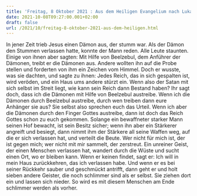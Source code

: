```yaml
---
title: 'Freitag, 8 Oktober 2021 : Aus dem Heiligen Evangelium nach Lukas - Lk 11,14-26.'
date: 2021-10-08T09:27:00.001+02:00
draft: false
url: /2021/10/freitag-8-oktober-2021-aus-dem-heiligen.html
---
```


In jener Zeit trieb Jesus einen Dämon aus, der stumm war. Als der Dämon den Stummen verlassen hatte, konnte der Mann reden. Alle Leute staunten. Einige von ihnen aber sagten: Mit Hilfe von Beelzebul, dem Anführer der Dämonen, treibt er die Dämonen aus. Andere wollten ihn auf die Probe stellen und forderten von ihm ein Zeichen vom Himmel. Doch er wusste, was sie dachten, und sagte zu ihnen: Jedes Reich, das in sich gespalten ist, wird veröden, und ein Haus ums andere stürzt ein. Wenn also der Satan mit sich selbst im Streit liegt, wie kann sein Reich dann Bestand haben? Ihr sagt doch, dass ich die Dämonen mit Hilfe von Beelzebul austreibe. Wenn ich die Dämonen durch Beelzebul austreibe, durch wen treiben dann eure Anhänger sie aus? Sie selbst also sprechen euch das Urteil. Wenn ich aber die Dämonen durch den Finger Gottes austreibe, dann ist doch das Reich Gottes schon zu euch gekommen. Solange ein bewaffneter starker Mann seinen Hof bewacht, ist sein Besitz sicher; wenn ihn aber ein Stärkerer angreift und besiegt, dann nimmt ihm der Stärkere all seine Waffen weg, auf die er sich verlassen hat, und verteilt die Beute. Wer nicht für mich ist, der ist gegen mich; wer nicht mit mir sammelt, der zerstreut. Ein unreiner Geist, der einen Menschen verlassen hat, wandert durch die Wüste und sucht einen Ort, wo er bleiben kann. Wenn er keinen findet, sagt er: Ich will in mein Haus zurückkehren, das ich verlassen habe. Und wenn er es bei seiner Rückkehr sauber und geschmückt antrifft, dann geht er und holt sieben andere Geister, die noch schlimmer sind als er selbst. Sie ziehen dort ein und lassen sich nieder. So wird es mit diesem Menschen am Ende schlimmer werden als vorher.